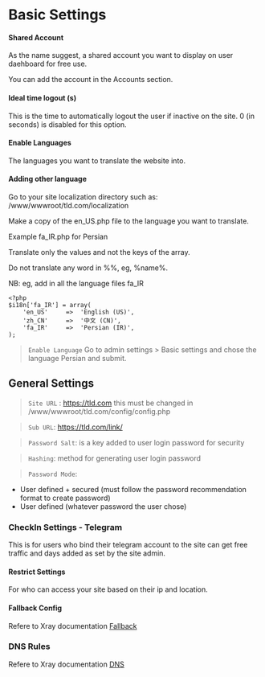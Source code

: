 # Basic Settings

#### Shared Account

As the name suggest, a shared account you want to display on user daehboard for free use.

You can add the account in the Accounts section.

#### Ideal time logout (s)

This is the time to automatically logout the user if inactive on the site. 0 (in seconds) is disabled for this option.

#### Enable Languages

The languages you want to translate the website into.

#### Adding other language

Go to your site localization directory  such as: /www/wwwroot/tld.com/localization

Make a copy of the en_US.php file to the language you want to translate.

Example fa_IR.php for Persian

Translate only the values and not the keys of the array.

Do not translate any word in %%, eg, %name%.

NB: eg, add in all the language files fa_IR

```
<?php
$i18n['fa_IR'] = array(
    'en_US'     => 	'English (US)',
    'zh_CN'     => 	'中文 (CN)',
    'fa_IR'     => 	'Persian (IR)',
);	
```

> `Enable Language` Go to admin settings > Basic settings and chose the language Persian and submit.

## General Settings

> `Site URL` : https://tld.com  this must be changed in /www/wwwroot/tld.com/config/config.php

> `Sub URL`: https://tld.com/link/

> `Password Salt`:  is a key added to user login password for security

> `Hashing`: method for generating user login password

> `Password Mode`:

- User defined + secured (must follow the password recommendation format to create password)
- User defined (whatever password the user chose)


### CheckIn Settings - Telegram

This is for users who bind their telegram account to the site can get free traffic and days added as set by the site admin.

#### Restrict Settings

For who can access your site based on their ip and location.


#### Fallback Config

Refere to Xray documentation [Fallback](https://xtls.github.io/Xray-docs-next/config/features/fallback.html)

### DNS Rules 

Refere to Xray documentation [DNS](https://xtls.github.io/Xray-docs-next/config/dns.html)


